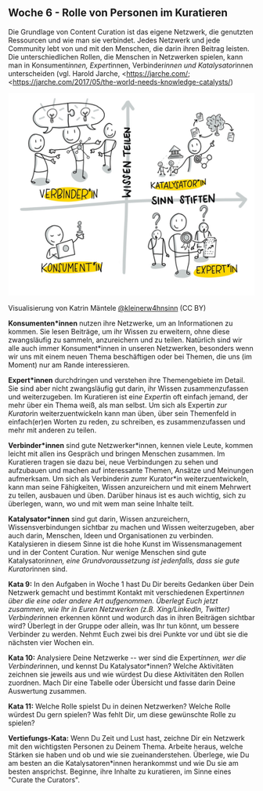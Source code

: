 ## Woche 6 - Rolle von Personen im Kuratieren

Die Grundlage von Content Curation ist das eigene Netzwerk, die genutzten Ressourcen und wie man sie verbindet. Jedes Netzwerk und jede Community lebt von und mit den Menschen, die darin ihren Beitrag leisten. Die unterschiedlichen Rollen, die Menschen in Netzwerken spielen, kann man in Konsument*innen, Expert*innen, Verbinder*innen und Katalysator*innen unterscheiden (vgl. Harold Jarche, <https://jarche.com/; <https://jarche.com/2017/05/the-world-needs-knowledge-catalysts/)

 ![Ein Bild, das Text enthält. Automatisch generierte Beschreibung](./images/image10.jpeg)

 Visualisierung von Katrin Mäntele [\@kleinerw4hnsinn](https://twitter.com/kleinerw4hnsinn) (CC BY)

 **Konsumenten*innen**
nutzen ihre Netzwerke, um an Informationen zu kommen. Sie lesen Beiträge, um ihr Wissen zu erweitern, ohne diese zwangsläufig zu
sammeln, anzureichern und zu teilen. Natürlich sind wir alle auch immer Konsument*innen in unseren Netzwerken, besonders wenn wir uns mit einem neuen Thema beschäftigen oder bei Themen, die uns (im Moment) nur am Rande interessieren.

 **Expert*innen**
durchdringen und verstehen ihre Themengebiete im Detail. Sie sind aber nicht zwangsläufig gut darin, ihr Wissen zusammenzufassen und weiterzugeben. Im Kuratieren ist ein*e Expert*in oft einfach jemand, der mehr über ein Thema weiß, als man selbst. Um sich als Expert*in zur Kurator*in weiterzuentwickeln kann man üben, über sein Themenfeld in einfach(er)en Worten zu reden, zu schreiben, es zusammenzufassen und mehr mit anderen zu teilen.

 **Verbinder*innen**
sind gute Netzwerker\*innen, kennen viele Leute, kommen leicht mit allen ins Gespräch und bringen Menschen zusammen. Im Kuratieren tragen sie dazu bei, neue Verbindungen zu sehen und aufzubauen und machen auf interessante Themen, Ansätze und Meinungen aufmerksam. Um sich als Verbinder*in zum*r Kurator*in weiterzuentwickeln, kann man seine Fähigkeiten, Wissen anzureichern und mit einem Mehrwert zu teilen, ausbauen und üben. Darüber hinaus ist es auch wichtig, sich zu überlegen, wann, wo und mit wem man seine Inhalte teilt.

 **Katalysator*innen**
sind gut darin, Wissen anzureichern, Wissensverbindungen sichtbar zu machen und Wissen weiterzugeben, aber auch darin, Menschen, Ideen und Organisationen zu verbinden. Katalysieren in diesem Sinne ist die hohe Kunst im Wissensmanagement und in der Content Curation. Nur wenige Menschen sind gute Katalysator*innen, eine Grundvoraussetzung ist jedenfalls, dass sie gute Kurator*innen sind.


 **Kata 9:**
In den Aufgaben in Woche 1 hast Du Dir bereits Gedanken über Dein Netzwerk gemacht und bestimmt Kontakt mit verschiedenen Expert*innen über die eine oder andere Art aufgenommen. Überlegt Euch jetzt zusammen, wie Ihr in Euren Netzwerken (z.B. Xing/LinkedIn, Twitter) Verbinder*innen erkennen könnt und wodurch das in ihren Beiträgen sichtbar wird? Überlegt in der Gruppe oder allein, was Ihr tun könnt, um bessere Verbinder zu werden. Nehmt Euch zwei bis drei Punkte vor und übt sie die nächsten vier Wochen ein.

 **Kata 10:**
Analysiere Deine Netzwerke -- wer sind die Expert*innen, wer die Verbinder*innen, und kennst Du Katalysator*innen? Welche Aktivitäten zeichnen sie jeweils aus und wie würdest Du diese Aktivitäten den Rollen zuordnen. Mach Dir eine Tabelle oder Übersicht und fasse darin Deine Auswertung zusammen.

 **Kata 11:**
Welche Rolle spielst Du in deinen Netzwerken? Welche Rolle würdest Du gern spielen? Was fehlt Dir, um diese gewünschte Rolle zu spielen?
 

 **Vertiefungs-Kata:**
Wenn Du Zeit und Lust hast, zeichne Dir ein Netzwerk mit den wichtigsten Personen zu Deinem Thema. Arbeite heraus, welche Stärken sie haben und ob und wie sie zueinanderstehen. Überlege, wie Du am besten an die Katalysatoren\*innen herankommst und wie Du sie am besten ansprichst. Beginne, ihre Inhalte zu kuratieren, im Sinne eines "Curate the Curators".

